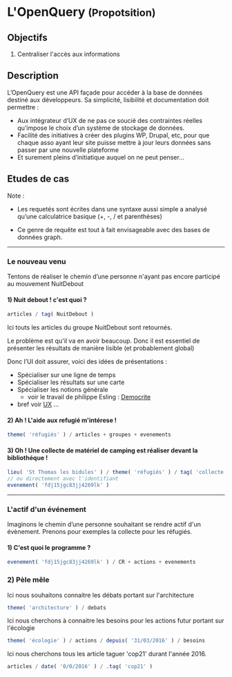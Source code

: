 L'OpenQuery <small>(Propotsition)</small>
===

## Objectifs

1. Centraliser l'accès aux informations

## Description

L’OpenQuery est une API façade pour accéder à la base de données destiné aux développeurs.
Sa simplicité, lisibilité et documentation doit permettre :
-	Aux intégrateur d’UX de ne pas ce soucié des contraintes réelles qu’impose le choix d’un système de stockage de données.
-	Facilité des initiatives à créer des plugins WP, Drupal, etc, pour que chaque asso ayant leur site puisse mettre à jour leurs données sans passer par une nouvelle plateforme
-	Et surement pleins d’initiatique auquel on ne peut penser…

## Etudes de cas

Note :

- Les requetés sont écrites dans une syntaxe aussi simple a analysé qu’une calculatrice basique (+, -, / et parenthèses)

- Ce genre de requête est tout à fait envisageable avec des bases de données graph.

---

### Le nouveau venu

Tentons de réaliser le chemin d’une personne n'ayant pas encore participé au mouvement NuitDebout

#### 1) Nuit debout ! c'est quoi ?

```js
articles / tag( NuitDebout )
```

Ici touts les articles du groupe NuitDebout sont retournés.

Le problème est qu'il va en avoir beaucoup. Donc il est essentiel de présenter les résultats de manière lisible (et probablement global)

Donc l’UI doit assurer, voici des idées de présentations :

- Spécialiser sur une ligne de temps
- Spécialiser les résultats sur une carte
- Spécialiser les notions générale
  - voir le travail de philippe Esling :
  [Democrite](https://github.com/esling/democrite)
- bref voir [UX]() ...


#### 2) Ah ! L'aide aux refugié m'intérese !

```js
theme( 'réfugiés' ) / articles + groupes + evenements
```

#### 3) Oh ! Une collecte de matériel de camping est réaliser devant la bibliothéque !

```js
lieu( 'St Thomas les bidules' ) / theme( 'réfugiés' ) / tag( 'collecte' ) / evenements
// ou directement avec l'identifiant
evenement( 'fdj15jgc83jj4269lk' )
```

---

### L'actif d'un événement

Imaginons le chemin d’une personne souhaitant se rendre actif d'un évènement. Prenons pour exemples la collecte pour les réfugiés.

#### 1) C'est quoi le programme ?

```js
evenement( 'fdj15jgc83jj4269lk' ) / CR + actions + evenements
```

### 2) Pèle mêle

Ici nous souhaitons connaitre les débats portant sur l'architecture
```js
theme( 'architecture' ) / debats
```

Ici nous cherchons à connaitre les besoins pour les actions futur portant sur l'écologie
```js
theme( 'écologie' ) / actions / depuis( '31/03/2016' ) / besoins
```

Ici nous cherchons tous les article taguer 'cop21' durant l'année 2016.
```js
articles / date( '0/0/2016' ) / .tag( 'cop21' )
```
